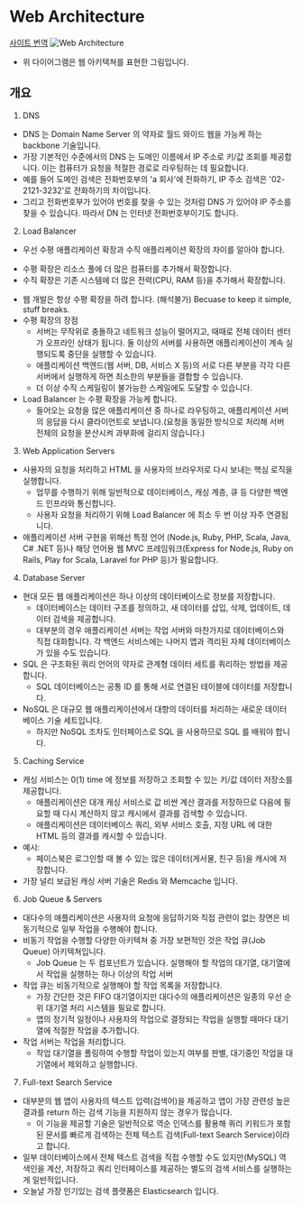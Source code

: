 # Web Architecture
[사이트 번역](https://engineering.videoblocks.com/web-architecture-101-a3224e126947)
![Web Architecture](https://pbs.twimg.com/media/DiEBNQ4V4AAG-M7.png)
- 위 다이어그램은 웹 아키텍쳐를 표현한 그림입니다.
## 개요
1. DNS
- DNS 는 Domain Name Server 의 약자로 월드 와이드 웹을 가능케 하는 backbone 기술입니다.
- 가장 기본적인 수준에서의 DNS 는 도메인 이름에서 IP 주소로 키/값 조회를 제공합니다. 이는 컴퓨터가 요청을 적절한 경로로 라우팅하는 데 필요합니다.
- 예를 들어 도메인 검색은 전화번호부의 'a 회사'에 전화하기, IP 주소 검색은 '02-2121-3232'로 전화하기의 차이입니다.
- 그리고 전화번호부가 있어야 번호를 찾을 수 있는 것처럼 DNS 가 있어야 IP 주소를 찾을 수 있습니다. 따라서 DN 는 인터넷 전화번호부이기도 합니다.

2. Load Balancer
 - 우선 수평 애플리케이션 확장과 수직 애플리케이션 확장의 차이를 알아야 합니다.
  + 수평 확장은 리소스 풀에 더 많은 컴퓨터를 추가해서 확장합니다.
  + 수직 확장은 기존 시스템에 더 많은 전력(CPU, RAM 등)을 추가해서 확장합니다.
- 웹 개발은 항상 수평 확장을 하려 합니다. (해석불가) Becuase to keep it simple, stuff breaks.
- 수평 확장의 장점
  + 서버는 무작위로 충돌하고 네트워크 성능이 떨어지고, 때때로 전체 데이터 센터가 오프라인 상태가 됩니다. 둘 이상의 서버를 사용하면 애플리케이션이 계속 실행되도록 중단을 실행할 수 있습니다.
  + 애플리케이션 백엔드(웹 서버, DB, 서비스 X 등)의 서로 다른 부분을 각각 다른 서버에서 실행하게 하면 최소한의 부분들을 결합할 수 있습니다.
  + 더 이상 수직 스케일링이 불가능한 스케일에도 도달할 수 있습니다.
- Load Balancer 는 수평 확장을 가능케 합니다.
  + 들어오는 요청을 많은 애플리케이션 중 하나로 라우팅하고, 애플리케이션 서버의 응답을 다시 클라이언트로 보냅니다.(요청을 동일한 방식으로 처리해 서버 전체의 요청을 분산시켜 과부화에 걸리지 않습니다.)

3. Web Application Servers
- 사용자의 요청을 처리하고 HTML 을 사용자의 브라우저로 다시 보내는 핵심 로직을 실행합니다.
  + 업무를 수행하기 위해 일반적으로 데이터베이스, 캐싱 계층, 큐 등 다양한 백엔드 인프라와 통신합니다.
  + 사용자 요청을 처리하기 위해 Load Balancer 에 최소 두 번 이상 자주 연결됩니다.
- 애플리케이션 서버 구현을 위해선 특정 언어 (Node.js, Ruby, PHP, Scala, Java, C# .NET 등)나 해당 언어용 웹 MVC 프레임워크(Express for Node.js, Ruby on Rails, Play for Scala, Laravel for PHP 등)가 필요합니다.

4. Database Server
- 현대 모든 웹 애플리케이션은 하나 이상의 데이터베이스로 정보를 저장합니다.
  + 데이터베이스는 데이터 구조를 정의하고, 새 데이터를 삽입, 삭제, 업데이트, 데이터 검색을 제공합니다.
  + 대부분의 경우 애플리케이션 서버는 작업 서버와 마찬가지로 데이터베이스와 직접 대화합니다. 각 백엔드 서비스에는 나머지 앱과 격리된 자체 데이터베이스가 있을 수도 있습니다.
- SQL 은 구조화된 쿼리 언어의 약자로 관계형 데이터 세트를 쿼리하는 방법을 제공합니다.
  + SQL 데이터베이스는 공통 ID 를 통해 서로 연결된 테이블에 데이터를 저장합니다.
- NoSQL 은 대규모 웹 애플리케이션에서 대향의 데이터를 처리하는 새로운 데이터베이스 기술 세트입니다.
  + 하지만 NoSQL 조차도 인터페이스로 SQL 을 사용하므로 SQL 를 배워야 합니다.

5. Caching Service
- 캐싱 서비스는 0(1) time 에 정보를 저장하고 조회할 수 있는 키/값 데이터 저장소를 제공합니다.
  + 애플리케이션은 대개 캐싱 서비스로 값 비싼 계산 결과를 저장하므로 다음에 필요할 때 다시 계산하지 않고 캐시에서 결과를 검색할 수 있습니다.
  + 애플리케이션은 데이터베이스 쿼리, 외부 서비스 호출, 지정 URL 에 대한 HTML 등의 결과를 캐시할 수 있습니다.
- 예시:
  + 페이스북은 로그인할 때 볼 수 있는 많은 데이터(게서물, 친구 등)을 캐시에 저장합니다.
- 가장 널리 보급된 캐싱 서버 기술은 Redis 와 Memcache 입니다.

6. Job Queue & Servers
- 대다수의 애플리케이션은 사용자의 요청에 응답하기와 직접 관련이 없는 장면은 비동기적으로 일부 작업을 수행해야 합니다.
- 비동기 작업을 수행할 다양한 아키텍쳐 중 가장 보편적인 것은 작업 큐(Job Queue) 아키텍쳐입니다.
  + Job Queue 는 두 컴포넌트가 있습니다. 실행해야 할 작업의 대기열, 대기열에서 작업을 실행하는 하나 이상의 작업 서버
- 작업 큐는 비동기적으로 실행해야 할 작업 목록을 저장합니다.
  + 가장 간단한 것은 FIFO 대기열이지만 대다수의 애플리케이션은 일종의 우선 순위 대기열 처리 시스템을 필요로 합니다.
  + 앱의 정기적 일정이나 사용자의 작업으로 결정되는 작업을 실행할 때마다 대기열에 적절한 작업을 추가합니다.
- 작업 서버는 작업을 처리합니다.
  + 작업 대기열을 폴링하여 수행할 작업이 있는지 여부를 판별, 대기중인 작업을 대기열에서 제외하고 실행합니다.

7. Full-text Search Service
- 대부분의 웹 앱이 사용자의 텍스트 입력(검색어)을 제공하고 앱이 가장 관련성 높은 결과를 return 하는 검색 기능을 지원하지 않는 경우가 많습니다.
  + 이 기능을 제공할 기술은 일반적으로 역순 인덱스를 활용해 쿼리 키워드가 포함된 문서를 빠르게 검색하는 전체 텍스트 검색(Full-text Search Service)이라고 합니다.
- 일부 데이터베이스에서 전체 텍스트 검색을 직접 수행할 수도 있지만(MySQL) 역 색인을 계산, 저장하고 쿼리 인터페이스를 제공하는 별도의 검색 서비스를 실행하는게 일반적입니다.
- 오늘날 가장 인기있는 검색 플랫폼은 Elasticsearch 입니다.
